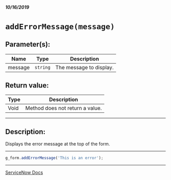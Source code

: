 ##### 10/16/2019
# `addErrorMessage(message)`

## Parameter(s):
| Name | Type | Description |
|---|---|---|
| message | `string` | The message to display. |

## Return value:
| Type | Description |
|---|---|
| Void | Method does not return a value. |

---

## Description:
Displays the error message at the top of the form.

---

```js
g_form.addErrorMessage('This is an error');
```

---

[ServiceNow Docs](https://developer.servicenow.com/app.do#!/api_doc?v=newyork&id=r_GlideFormAddErrorMessage_String)